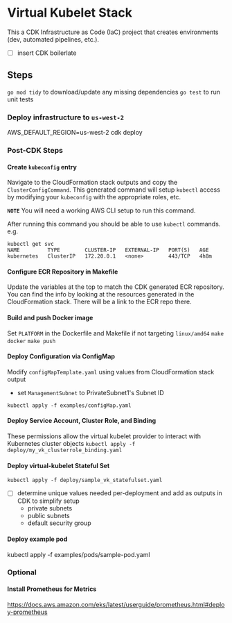 # Virtual Kubelet Stack
This a CDK Infrastructure as Code (IaC) project that creates environments (dev, automated pipelines, etc.).

- [ ] insert CDK boilerlate
 
## Steps
`go mod tidy` to download/update any missing dependencies
`go test` to run unit tests

### Deploy infrastructure to `us-west-2`
AWS_DEFAULT_REGION=us-west-2 cdk deploy

### Post-CDK Steps
#### Create `kubeconfig` entry
Navigate to the CloudFormation stack outputs and copy the `ClusterConfigCommand`.  This generated command will setup `kubectl` access by modifying your `kubeconfig` with the appropriate roles, etc.

**`NOTE`** You will need a working AWS CLI setup to run this command.

After running this command you should be able to use `kubectl` commands.  e.g.

```
kubectl get svc
NAME         TYPE        CLUSTER-IP   EXTERNAL-IP   PORT(S)   AGE
kubernetes   ClusterIP   172.20.0.1   <none>        443/TCP   4h8m
```

#### Configure ECR Repository in Makefile
Update the variables at the top to match the CDK generated ECR repository.  You can find the info by looking at the resources generated in the CloudFormation stack.  There will be a link to the ECR repo there.

#### Build and push Docker image
Set `PLATFORM` in the Dockerfile and Makefile if not targeting `linux/amd64`
`make docker`
`make push`

#### Deploy Configuration via ConfigMap
Modify `configMapTemplate.yaml` using values from CloudFormation stack output
- set `ManagementSubnet` to PrivateSubnet1's Subnet ID

`kubectl apply -f examples/configMap.yaml`

#### Deploy Service Account, Cluster Role, and Binding
These permissions allow the virtual kubelet provider to interact with Kubernetes cluster objects
`kubectl apply -f deploy/my_vk_clusterrole_binding.yaml`

#### Deploy virtual-kubelet Stateful Set
`kubectl apply -f deploy/sample_vk_statefulset.yaml`

- [ ] determine unique values needed per-deployment and add as outputs in CDK to simplify setup
  - private subnets
  - public subnets
  - default security group

#### Deploy example pod
kubectl apply -f examples/pods/sample-pod.yaml

### Optional

#### Install Prometheus for Metrics
https://docs.aws.amazon.com/eks/latest/userguide/prometheus.html#deploy-prometheus
